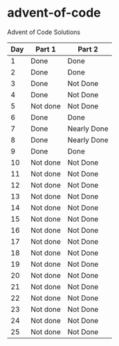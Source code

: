 # advent-of-code

Advent of Code Solutions

| Day | Part 1   | Part 2      |
| --- | -------- | ----------- |
| 1   | Done     | Done        |
| 2   | Done     | Done        |
| 3   | Done     | Not Done    |
| 4   | Done     | Not Done    |
| 5   | Not done | Not Done    |
| 6   | Done     | Done        |
| 7   | Done     | Nearly Done |
| 8   | Done     | Nearly Done |
| 9   | Done     | Done        |
| 10  | Not done | Not Done    |
| 11  | Not done | Not Done    |
| 12  | Not done | Not Done    |
| 13  | Not done | Not Done    |
| 14  | Not done | Not Done    |
| 15  | Not done | Not Done    |
| 16  | Not done | Not Done    |
| 17  | Not done | Not Done    |
| 18  | Not done | Not Done    |
| 19  | Not done | Not Done    |
| 20  | Not done | Not Done    |
| 21  | Not done | Not Done    |
| 22  | Not done | Not Done    |
| 23  | Not done | Not Done    |
| 24  | Not done | Not Done    |
| 25  | Not done | Not Done    |
